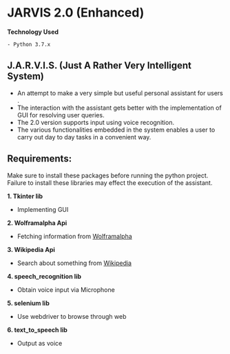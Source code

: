 
# JARVIS 2.0 (Enhanced)

**Technology Used**
```
- Python 3.7.x

```

## J.A.R.V.I.S. (Just A Rather Very Intelligent System)

- An attempt to make a very simple but useful personal assistant for users . 
- The interaction with the assistant gets better with the implementation of GUI for resolving user queries.
- The 2.0 version supports input using voice recognition.
- The various functionalities embedded in the system enables a user to carry out day to day tasks in a convenient way.


## Requirements:

Make sure to install these packages before running the python project.
Failure to install these libraries may effect the execution of the assistant.

**1. Tkinter lib**
- Implementing GUI

**2. Wolframalpha Api**
- Fetching information from [Wolframalpha](https://www.wolframalpha.com)

**3. Wikipedia Api**
- Search about something from [Wikipedia](https://www.wikipedia.org)

**4. speech_recognition lib**
- Obtain voice input via Microphone

**5. selenium lib**
- Use webdriver to browse through web

**6. text_to_speech lib**
- Output as voice



